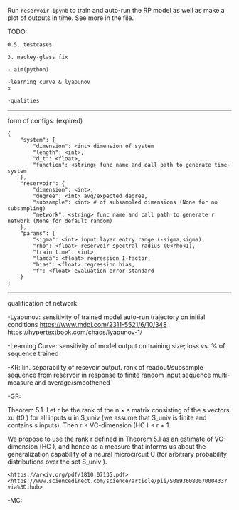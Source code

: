 Run `reservoir.ipynb` to train and auto-run the RP model as well as make a plot of outputs in time. See more in the file.

TODO:

    0.5. testcases
    
    3. mackey-glass fix

    - aim(python)

    -learning curve & lyapunov
    x
    
    -qualities


----

form of configs: (expired)

    {
        "system": {
            "dimension": <int> dimension of system 
            "length": <int>,
            "d_t": <float>,
            "function": <string> func name and call path to generate time-system
        },
        "reservoir": {
            "dimension": <int>,
            "degree": <int> avg/expected degree,
            "subsample": <int> # of subsampled dimensions (None for no subsampling)
            "network": <string> func name and call path to generate r network (None for default random)
        },
        "params": {
            "sigma": <int> input layer entry range (-sigma,sigma), 
            "rho": <float> reservoir spectral radius (0<rho<1),
            "train time": <int>,
            "lamda": <float> regression I-factor,
            "bias": <float> regression bias,
            "f": <float> evaluation error standard
        }
    }

----

qualification of network:

-Lyapunov: sensitivity of trained model auto-run trajectory on initial conditions
    <https://www.mdpi.com/2311-5521/6/10/348>
    <https://hypertextbook.com/chaos/lyapunov-1/>

-Learning Curve: sensitivity of model output on training size; loss vs. % of sequence trained
 
-KR: lin. separability of resevoir output. rank of readout/subsample sequence from reservoir in response to finite random input sequence
multi-measure and average/smoothened

-GR: 

Theorem 5.1. Let r be the rank of the n × s matrix consisting
of the s vectors xu (t0 ) for all inputs u in S_univ (we assume that
S_univ is finite and contains s inputs). Then r ≤ VC-dimension
(HC ) ≤ r + 1.

We propose to use the rank r defined in Theorem 5.1 as
an estimate of VC-dimension (HC ), and hence as a measure
that informs us about the generalization capability of a neural
microcircuit C (for arbitrary probability distributions over the
set S_univ ).

    <https://arxiv.org/pdf/1810.07135.pdf>
    <https://www.sciencedirect.com/science/article/pii/S0893608007000433?via%3Dihub>

-MC: 